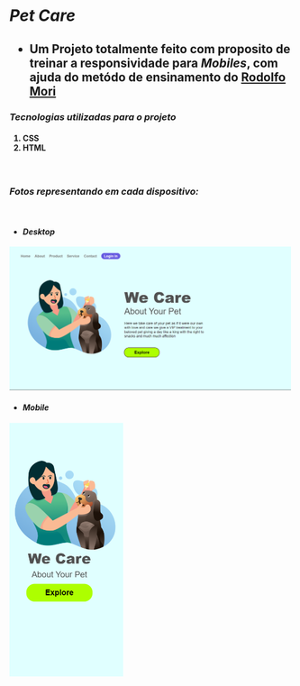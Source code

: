 <h1> <i> Pet Care </i> </h1>

<h2> <ul> <li> Um Projeto totalmente feito com proposito de treinar a responsividade para <i>Mobiles</i>, com ajuda do metódo de ensinamento do <a href="https://www.linkedin.com/in/rodolfomori" target=_blank> Rodolfo Mori </a> </li> </ul> </h2>

<h3> <i> Tecnologias utilizadas para o projeto </i> </h3>

<h4> 
    <ol> 
         <li> <b> CSS  </b> </li>
         <li> <b> HTML </b> </li>
    </ol>
</h4> 
<br>

<h3> <i> Fotos representando em cada dispositivo: </i> </h3>
<br>

<h4> <ul> <li> <i> Desktop </i> </li> </ul> </h4>
<img src="./assets/Desktop.png" width=500px>

<h4> <ul> <li> <i> Mobile </i> </li> </ul> </h4>
<img src="./assets/Mobile.png" height=450px>